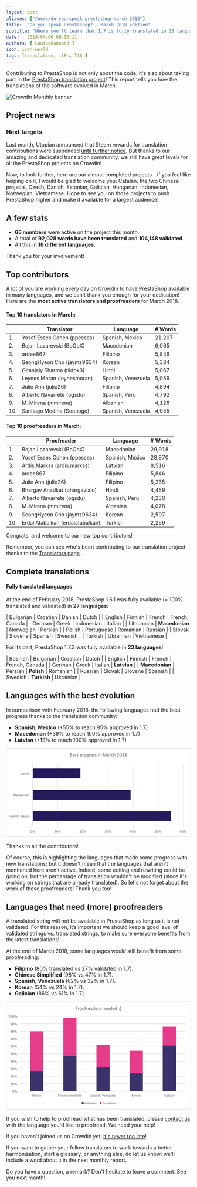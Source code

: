 ```yaml
---
layout: post
aliases: ["/news/do-you-speak-prestashop-march-2018"]
title:  "Do you speak PrestaShop? – March 2018 edition"
subtitle: "Where you'll learn that 1.7 is fully translated in 23 languages"
date:   2018-04-06 09:10:11
authors: [ LouiseBonnard ]
icon: icon-world
tags: [translation, i18n, l10n]
---
```


Contributing to PrestaShop is not only about the code, it's also about taking part in the [PrestaShop translation project](https://crowdin.com/project/prestashop-official)! This report tells you how the translations of the software evolved in March.

![Crowdin Monthly banner](/assets/images/2017/04/DYSpeakPS.jpg)

## Project news


### Next targets

Last month, Utopian announced that Steem rewards for translation contributions were suspended [until further notice]( https://steemit.com/utopian-io/@utopian-io/translation-contribution-submissions-paused-until-further-notice). But thanks to our amazing and dedicated translation community, we still have great levels for all the PrestaShop projects on Crowdin!

Now, to look further, here are our almost completed projects - if you feel like helping on it, I would be glad to welcome you: Catalan, the two Chinese projects, Czech, Danish, Estonian, Galician, Hungarian, Indonesian, Norwegian, Vietnamese. Hope to see you on those projects to push PrestaShop higher and make it available for a largest audience!


## A few stats

* **66 members** were active on the project this month.
* A total of **92,028 words have been translated** and **104,148 validated**.
* All this in **18 different languages**.

Thank you for your involvement!


## Top contributors

A lot of you are working every day on Crowdin to have PrestaShop available in many languages, and we can't thank you enough for your dedication! Here are the **most active translators and proofreaders** for March 2018.

#### Top 10 translators in March:

| |Translator | Language | # Words
|-|---------- | -------- | ----------------
 1. | Yosef Esses Cohen (ppesses) | Spanish, Mexico | 21,207
 2. | Bojan Lazarevski (BoOoX) | Macedonian | 6,065
 3. | ardee867 | Filipino | 5,846
 4. | SeongHyeon Cho (jaymz9634) | Korean | 5,384
 5. | Gitanjaly Sharma (tiktok3) | Hindi | 5,067
 6. | Leynes Morán (leynesmoran) | Spanish, Venezuela | 5,059
 7. | Julie Ann (julie26) | Filipino | 4,894
 8. | Alberto Navarrete (ogsdu) | Spanish, Peru | 4,792
 9. | M. Mirena (mmirena) | Albanian | 4,128
10. | Santiago Medina (Sontiogo) | Spanish, Venezuela | 4,055


#### Top 10 proofreaders in March:

| | Proofreader | Language | # Words
|-| ---------- | -------- | ----------------
 1. | Bojan Lazarevski (BoOoX) | Macedonian | 29,918
 2. | Yosef Esses Cohen (ppesses) | Spanish, Mexico | 28,970
 3. | Ardis Markss (ardis.markss) | Latvian | 8,516
 4. | ardee867 | Filipino | 5,846
 5. | Julie Ann (julie26) | Filipino | 5,365
 6. | Bhargav Anadkat (bhargavlalo) | Hindi | 4,459
 7. | Alberto Navarrete (ogsdu) | Spanish, Peru | 4,230
 8. | M. Mirena (mmirena) | Albanian | 4,078
 9. | SeongHyeon Cho (jaymz9634) | Korean | 2,597
10. | Erdal Atabalkan (erdalatabalkan) | Turkish | 2,259

Congrats, and welcome to our new top contributors!

Remember, you can see who's been contributing to our translation project thanks to the [Translators page](http://translators.prestashop.com/).


## Complete translations

#### Fully translated languages

At the end of February 2018, PrestaShop 1.6.1 was fully available (= 100% translated and validated) in **27 languages**:

| Bulgarian | Croatian | Danish | Dutch | 
| English | Finnish | French | French, Canada |
| German | Greek | Indonesian | Italian |
| Lithuanian | **Macedonian** | Norwegian | Persian | 
| Polish | Portuguese | Romanian | Russian |
| Slovak | Slovene | Spanish | Swedish |
| Turkish | Ukrainian | Vietnamese |

For its part, PrestaShop 1.7.3 was fully available in **23 languages**!

| Bosnian | Bulgarian | Croatian | Dutch |
| English | Finnish | French | French, Canada |
| German | Greek | Italian | **Latvian** |
| **Macedonian** | Persian | **Polish** | Romanian |
| Russian | Slovak | Slovene | Spanish |
| Swedish | **Turkish** | Ukrainian |


## Languages with the best evolution

In comparison with February 2018, the following languages had the best progress thanks to the translation community:

* **Spanish, Mexico** (+55% to reach 95% approved in 1.7)
* **Macedonian** (+39% to reach 100% approved in 1.7)
* **Latvian** (+19% to reach 100% approved in 1.7)

![Best translation progress for March 2018](/assets/images/2018/04/Build_Crowdin_progress_March18.png)

Thanks to all the contributors!

Of course, this is highlighting the languages that made some progress with new translations; but it doesn't mean that the languages that aren't mentioned here aren't active. Indeed, some editing and rewriting could be going on, but the percentage of translation wouldn't be modified (since it's working on strings that are already translated). So let's not forget about the work of these proofreaders! Thank you too!


## Languages that need (more) proofreaders

A translated string will not be available in PrestaShop as long as it is not validated. For this reason, it’s important we should keep a good level of validated strings vs. translated strings, to make sure everyone benefits from the latest translations!

At the end of March 2018, some languages would still benefit from some proofreading:

* **Filipino** (80% translated vs 27% validated in 1.7).
* **Chinese Simplified** (98% vs 47% in 1.7).
* **Spanish, Venezuela** (62% vs 32% in 1.7).
* **Korean** (54% vs 24% in 1.7).
* **Galician** (86% vs 61% in 1.7).

![Languages that need proofreading](/assets/images/2018/05/Build_Crowdin_proofreading_March18.png)

If you wish to help to proofread what has been translated, please <a href="mailto:translation@prestashop.com?subject=Proofreading20PrestaShop20Translations">contact us</a> with the language you'd like to proofread. We need your help!

If you haven't joined us on Crowdin yet, [it's never too late](https://crowdin.com/project/prestashop-official)!

If you want to gather your fellow translators to work towards a better harmonization, start a glossary, or anything else, do let us know: we'll include a word about it in the next monthly report.

Do you have a question, a remark? Don't hesitate to leave a comment. See you next month!

